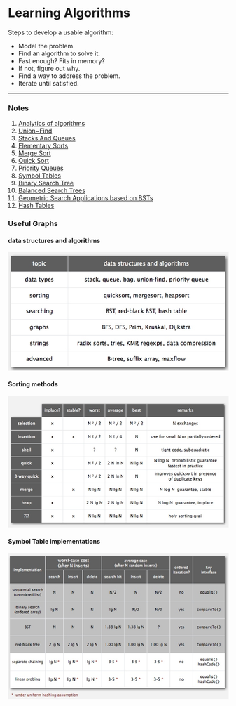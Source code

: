 # Learning Algorithms
Steps to develop a usable algorithm:

* Model the problem.
* Find an algorithm to solve it. 
* Fast enough? Fits in memory?
* If not, figure out why.
* Find a way to address the problem. 
* Iterate until satisfied.

---------------------------------------------

### Notes
1. [Analytics of algorithms](01-AnalysisOfAlgorithms.md)
2. [Union−Find](02-Union-Find.md)
3. [Stacks And Queues](03-StacksAndQueues.md)
4. [Elementary Sorts](04-ElementarySorts.md)
5. [Merge Sort](05-Mergesort.md)
6. [Quick Sort](06-Quicksort.md)
7. [Priority Queues](07-PriorityQueues.md)
8. [Symbol Tables](08-SymbolTables.md)
9. [Binary Search Tree](09-BinarySearchTree.md)
10. [Balanced Search Trees](10-BalancedSearchTrees.md)
11. [Geometric Search Applications based on BSTs](11-GeometricSearch.md)
12. [Hash Tables](12-HashTables.md)


### Useful Graphs
#### data structures and algorithms
![](media/14861764307701.jpg)

#### Sorting methods
![](media/14852530390979.jpg)

#### Symbol Table implementations
![](media/14863920096051.jpg)


